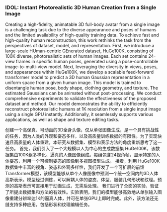 ### IDOL: Instant Photorealistic 3D Human Creation from a Single Image

Creating a high-fidelity, animatable 3D full-body avatar from a single image is a challenging task due to the diverse appearance and poses of humans and the limited availability of high-quality training data. To achieve fast and high-quality human reconstruction, this work rethinks the task from the perspectives of dataset, model, and representation. First, we introduce a large-scale HUman-centric GEnerated dataset, HuGe100K, consisting of 100K diverse, photorealistic sets of human images. Each set contains 24-view frames in specific human poses, generated using a pose-controllable image-to-multi-view model. Next, leveraging the diversity in views, poses, and appearances within HuGe100K, we develop a scalable feed-forward transformer model to predict a 3D human Gaussian representation in a uniform space from a given human image. This model is trained to disentangle human pose, body shape, clothing geometry, and texture. The estimated Gaussians can be animated without post-processing. We conduct comprehensive experiments to validate the effectiveness of the proposed dataset and method. Our model demonstrates the ability to efficiently reconstruct photorealistic humans at 1K resolution from a single input image using a single GPU instantly. Additionally, it seamlessly supports various applications, as well as shape and texture editing tasks.

创建一个高保真、可动画的3D全身头像，仅从单张图像生成，是一个具有挑战性的任务，因为人类的外观和姿态多样，以及高质量训练数据的有限性。为了实现快速且高质量的人体重建，本研究从数据集、模型和表示方法的角度重新思考了这一任务。
首先，我们引入了一个大规模以人为中心的生成数据集 HuGe100K，该数据集由100K组多样化、逼真的人像图像组成。每组包含24视角帧，显示特定的人体姿态，利用一个可控制姿态的图像到多视图模型生成。
接着，利用 HuGe100K 数据集中丰富的视角、姿态和外观多样性，我们开发了一个可扩展的前馈Transformer模型，该模型能够从单个人像图像中预测一个统一空间内的3D人体高斯表示。模型经过训练，可以解耦人体的姿态、体型、服装几何形状和纹理。预测的高斯表示可直接用于动画生成，无需后处理。
我们进行了全面的实验，验证了所提出数据集和方法的有效性。实验表明，我们的模型能够高效地从单张输入图像重建分辨率达1K的逼真人体，并可在单张GPU上即时完成。此外，该方法还无缝支持多种应用，包括形状和纹理编辑任务。
